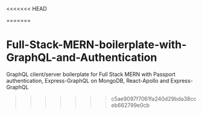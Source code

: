 <<<<<<< HEAD

=======
# Full-Stack-MERN-boilerplate-with-GraphQL-and-Authentication
GraphQL client/server boilerplate for Full Stack MERN with Passport authentication, Express-GraphQL on MongoDB, React-Apollo and Express-GraphQL
>>>>>>> c5ae9097f7061fa240d29bda38cceb662799e0cb
